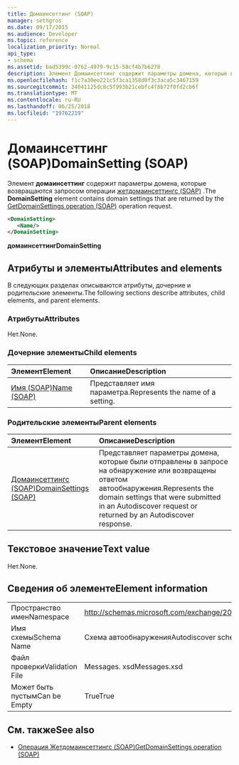 ```yaml
---
title: Домаинсеттинг (SOAP)
manager: sethgros
ms.date: 09/17/2015
ms.audience: Developer
ms.topic: reference
localization_priority: Normal
api_type:
- schema
ms.assetid: bad5399c-0762-4979-9c15-58cf4b7b6278
description: Элемент Домаинсеттинг содержит параметры домена, которые возвращаются запросом операции Жетдомаинсеттингс (SOAP).
ms.openlocfilehash: f1c7a30ee221c5f3ca1358d0f3c3aca5c3467159
ms.sourcegitcommit: 34041125dc8c5f993b21cebfc4f8b72f0fd2cb6f
ms.translationtype: MT
ms.contentlocale: ru-RU
ms.lasthandoff: 06/25/2018
ms.locfileid: "19762219"
---
```

# <a name="domainsetting-soap"></a><span data-ttu-id="14ff1-103">Домаинсеттинг (SOAP)</span><span class="sxs-lookup"><span data-stu-id="14ff1-103">DomainSetting (SOAP)</span></span>

<span data-ttu-id="14ff1-104">Элемент **домаинсеттинг** содержит параметры домена, которые возвращаются запросом операции [жетдомаинсеттингс (SOAP)](getdomainsettings-operation-soap.md) .</span><span class="sxs-lookup"><span data-stu-id="14ff1-104">The **DomainSetting** element contains domain settings that are returned by the [GetDomainSettings operation (SOAP)](getdomainsettings-operation-soap.md) operation request.</span></span> 
  
```XML
<DomainSetting>
   <Name/>
</DomainSetting>
```

 <span data-ttu-id="14ff1-105">**домаинсеттинг**</span><span class="sxs-lookup"><span data-stu-id="14ff1-105">**DomainSetting**</span></span>
## <a name="attributes-and-elements"></a><span data-ttu-id="14ff1-106">Атрибуты и элементы</span><span class="sxs-lookup"><span data-stu-id="14ff1-106">Attributes and elements</span></span>

<span data-ttu-id="14ff1-107">В следующих разделах описываются атрибуты, дочерние и родительские элементы.</span><span class="sxs-lookup"><span data-stu-id="14ff1-107">The following sections describe attributes, child elements, and parent elements.</span></span>
  
### <a name="attributes"></a><span data-ttu-id="14ff1-108">Атрибуты</span><span class="sxs-lookup"><span data-stu-id="14ff1-108">Attributes</span></span>

<span data-ttu-id="14ff1-109">Нет.</span><span class="sxs-lookup"><span data-stu-id="14ff1-109">None.</span></span>
  
### <a name="child-elements"></a><span data-ttu-id="14ff1-110">Дочерние элементы</span><span class="sxs-lookup"><span data-stu-id="14ff1-110">Child elements</span></span>

|<span data-ttu-id="14ff1-111">**Элемент**</span><span class="sxs-lookup"><span data-stu-id="14ff1-111">**Element**</span></span>|<span data-ttu-id="14ff1-112">**Описание**</span><span class="sxs-lookup"><span data-stu-id="14ff1-112">**Description**</span></span>|
|:-----|:-----|
|[<span data-ttu-id="14ff1-113">Имя (SOAP)</span><span class="sxs-lookup"><span data-stu-id="14ff1-113">Name (SOAP)</span></span>](name-soap.md) <br/> |<span data-ttu-id="14ff1-114">Представляет имя параметра.</span><span class="sxs-lookup"><span data-stu-id="14ff1-114">Represents the name of a setting.</span></span>  <br/> |
   
### <a name="parent-elements"></a><span data-ttu-id="14ff1-115">Родительские элементы</span><span class="sxs-lookup"><span data-stu-id="14ff1-115">Parent elements</span></span>

|<span data-ttu-id="14ff1-116">**Элемент**</span><span class="sxs-lookup"><span data-stu-id="14ff1-116">**Element**</span></span>|<span data-ttu-id="14ff1-117">**Описание**</span><span class="sxs-lookup"><span data-stu-id="14ff1-117">**Description**</span></span>|
|:-----|:-----|
|[<span data-ttu-id="14ff1-118">Домаинсеттингс (SOAP)</span><span class="sxs-lookup"><span data-stu-id="14ff1-118">DomainSettings (SOAP)</span></span>](domainsettings-soap.md) <br/> |<span data-ttu-id="14ff1-119">Представляет параметры домена, которые были отправлены в запросе на обнаружение или возвращены ответом автообнаружения.</span><span class="sxs-lookup"><span data-stu-id="14ff1-119">Represents the domain settings that were submitted in an Autodiscover request or returned by an Autodiscover response.</span></span>  <br/> |
   
## <a name="text-value"></a><span data-ttu-id="14ff1-120">Текстовое значение</span><span class="sxs-lookup"><span data-stu-id="14ff1-120">Text value</span></span>

<span data-ttu-id="14ff1-121">Нет.</span><span class="sxs-lookup"><span data-stu-id="14ff1-121">None.</span></span>
  
## <a name="element-information"></a><span data-ttu-id="14ff1-122">Сведения об элементе</span><span class="sxs-lookup"><span data-stu-id="14ff1-122">Element information</span></span>

|||
|:-----|:-----|
|<span data-ttu-id="14ff1-123">Пространство имен</span><span class="sxs-lookup"><span data-stu-id="14ff1-123">Namespace</span></span>  <br/> |http://schemas.microsoft.com/exchange/2010/Autodiscover  <br/> |
|<span data-ttu-id="14ff1-124">Имя схемы</span><span class="sxs-lookup"><span data-stu-id="14ff1-124">Schema Name</span></span>  <br/> |<span data-ttu-id="14ff1-125">Схема автообнаружения</span><span class="sxs-lookup"><span data-stu-id="14ff1-125">Autodiscover schema</span></span>  <br/> |
|<span data-ttu-id="14ff1-126">Файл проверки</span><span class="sxs-lookup"><span data-stu-id="14ff1-126">Validation File</span></span>  <br/> |<span data-ttu-id="14ff1-127">Messages. xsd</span><span class="sxs-lookup"><span data-stu-id="14ff1-127">Messages.xsd</span></span>  <br/> |
|<span data-ttu-id="14ff1-128">Может быть пустым</span><span class="sxs-lookup"><span data-stu-id="14ff1-128">Can be Empty</span></span>  <br/> |<span data-ttu-id="14ff1-129">True</span><span class="sxs-lookup"><span data-stu-id="14ff1-129">True</span></span>  <br/> |
   
## <a name="see-also"></a><span data-ttu-id="14ff1-130">См. также</span><span class="sxs-lookup"><span data-stu-id="14ff1-130">See also</span></span>

- [<span data-ttu-id="14ff1-131">Операция Жетдомаинсеттингс (SOAP)</span><span class="sxs-lookup"><span data-stu-id="14ff1-131">GetDomainSettings operation (SOAP)</span></span>](getdomainsettings-operation-soap.md)


